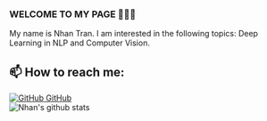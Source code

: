 ### WELCOME TO MY PAGE 👋👋👋
My name is Nhan Tran. I am interested in the following topics: Deep Learning in NLP and Computer Vision.<br>
## 📫 How to reach me: 
[![GitHub](https://i.stack.imgur.com/tskMh.png) GitHub](https://github.com/NhanTranCoding/)<br>
![Nhan's github stats](https://github-readme-stats-git-masterrstaa-rickstaa.vercel.app/api?username=NhanTranCoding&show_icons=true&theme=tokyonight&hide=contribs,prs,issues)
